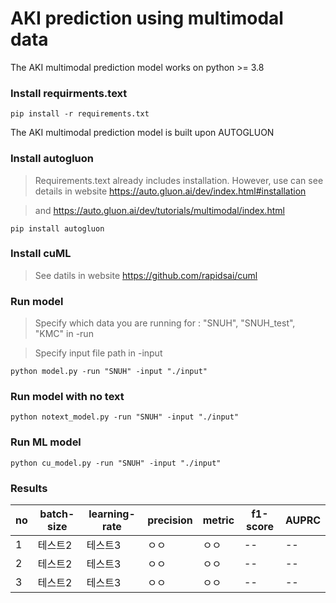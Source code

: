 # AKI prediction using multimodal data

The AKI multimodal prediction model works on python >= 3.8

### Install requirments.text
```
pip install -r requirements.txt
```


The AKI multimodal prediction model is built upon AUTOGLUON

### Install autogluon
> Requirements.text already includes installation. However, use can see details in website https://auto.gluon.ai/dev/index.html#installation

> and https://auto.gluon.ai/dev/tutorials/multimodal/index.html
```
pip install autogluon 
```
### Install cuML
> See datils in website https://github.com/rapidsai/cuml

### Run model
> Specify which data you are running for : "SNUH", "SNUH_test", "KMC"  in -run

> Specify input file path in -input 
```
python model.py -run "SNUH" -input "./input"
```

### Run model with no text
```
python notext_model.py -run "SNUH" -input "./input"
```

### Run ML model 
```
python cu_model.py -run "SNUH" -input "./input"
```


### Results 

|no|batch-size|learning-rate|precision|metric|f1-score|AUPRC|
|------|---|---|--|--|--|--|
|1|테스트2|테스트3|ㅇㅇ|ㅇㅇ|--|--|--|
|2|테스트2|테스트3|ㅇㅇ|ㅇㅇ|--|--|--|
|3|테스트2|테스트3|ㅇㅇ|ㅇㅇ|--|--|--|
